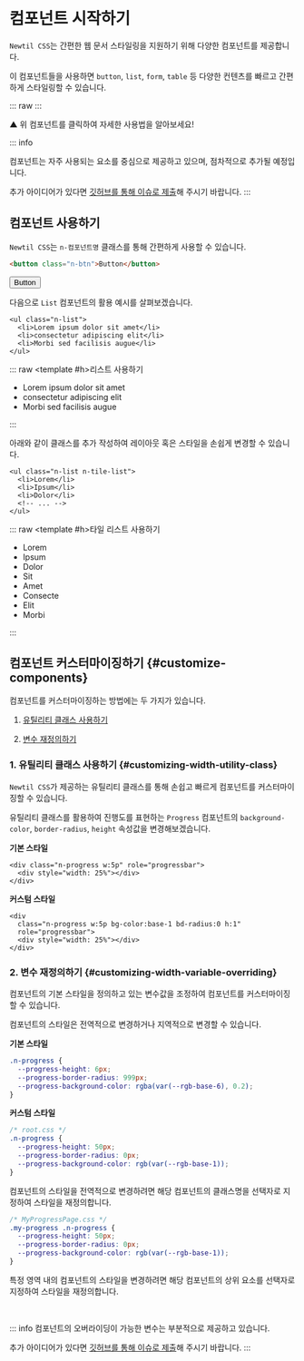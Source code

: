 <script setup>
import ExampleSection from "../components/demo/ExampleSection.vue";
import ComponentList from "../components/demo/NewtilComponentOverview.vue";
</script>

# 컴포넌트 시작하기

`Newtil CSS`는 간편한 웹 문서 스타일링을 지원하기 위해 다양한 컴포넌트를 제공합니다.

이 컴포넌트들을 사용하면 `button`, `list`, `form`, `table` 등 다양한 컨텐츠를 빠르고 간편하게 스타일링할 수 있습니다.

::: raw
<ComponentList />
:::

<p class="color:base-5">▲ 위 컴포넌트를 클릭하여 자세한 사용법을 알아보세요!</p>

::: info

컴포넌트는 자주 사용되는 요소를 중심으로 제공하고 있으며, 점차적으로 추가될 예정입니다.

추가 아이디어가 있다면 [깃허브를 통해 이슈로 제출](https://github.com/newlecture-corp/newtil-css/issues/new?assignees=&labels=feature&projects=&template=%EA%B8%B0%EB%8A%A5-%EC%9A%94%EC%B2%AD.md&title=feature%3A+)해 주시기 바랍니다.
:::

## 컴포넌트 사용하기

`Newtil CSS`는 `n-컴포넌트명` 클래스를 통해 간편하게 사용할 수 있습니다.

```html
<button class="n-btn">Button</button>
```

<ExampleSection class="mb:10">
  <template #h>버튼 사용하기</template>
  <button class="n-btn">Button</button>
</ExampleSection>

다음으로 `List` 컴포넌트의 활용 예시를 살펴보겠습니다.

```html{1}
<ul class="n-list">
  <li>Lorem ipsum dolor sit amet</li>
  <li>consectetur adipiscing elit</li>
  <li>Morbi sed facilisis augue</li>
</ul>
```

::: raw
<ExampleSection>
<template #h>리스트 사용하기</template>

  <ul class="n-list">
    <li>Lorem ipsum dolor sit amet</li>
    <li>consectetur adipiscing elit</li>
    <li>Morbi sed facilisis augue</li>
  </ul>
</ExampleSection>
:::

아래와 같이 클래스를 추가 작성하여 레이아웃 혹은 스타일을 손쉽게 변경할 수 있습니다.

```html{1}
<ul class="n-list n-tile-list">
  <li>Lorem</li>
  <li>Ipsum</li>
  <li>Dolor</li>
  <!-- ... -->
</ul>
```

::: raw
<ExampleSection>
<template #h>타일 리스트 사용하기</template>

  <ul class="n-list n-tile-list">
    <li>Lorem</li>
    <li>Ipsum</li>
    <li>Dolor</li>
    <li>Sit</li>
    <li>Amet</li>
    <li>Consecte</li>
    <li>Elit</li>
    <li>Morbi</li>
  </ul>
</ExampleSection>
:::

## 컴포넌트 커스터마이징하기 {#customize-components}

컴포넌트를 커스터마이징하는 방법에는 두 가지가 있습니다.

1. [유틸리티 클래스 사용하기](#customizing-width-utility-class)

2. [변수 재정의하기](#customizing-width-variable-overriding)

### 1. 유틸리티 클래스 사용하기 {#customizing-width-utility-class}

`Newtil CSS`가 제공하는 유틸리티 클래스를 통해 손쉽고 빠르게 컴포넌트를 커스터마이징할 수 있습니다.

유틸리티 클래스를 활용하여 진행도를 표현하는 `Progress` 컴포넌트의 `background-color`, `border-radius`, `height` 속성값을 변경해보겠습니다.

**기본 스타일**

<ExampleSection>
  <div class="n-progress w:5p" role="progressbar">
    <div style="width: 25%"></div>
  </div>
</ExampleSection>

```html{1}
<div class="n-progress w:5p" role="progressbar">
  <div style="width: 25%"></div>
</div>
```

**커스텀 스타일**

<ExampleSection>
  <div class="n-progress w:5p bg-color:base-1 bd-radius:0 h:1" role="progressbar">
    <div style="width: 25%"></div>
  </div>
</ExampleSection>

```html{2}
<div
  class="n-progress w:5p bg-color:base-1 bd-radius:0 h:1"
  role="progressbar">
  <div style="width: 25%"></div>
</div>
```

<Link :text="'유틸리티 클래스 자세하게 알아보기'" :link="'./getting-started-utility'" />

### 2. 변수 재정의하기 {#customizing-width-variable-overriding}

컴포넌트의 기본 스타일을 정의하고 있는 변수값을 조정하여 컴포넌트를 커스터마이징할 수 있습니다.

컴포넌트의 스타일은 전역적으로 변경하거나 지역적으로 변경할 수 있습니다.

**기본 스타일**

<ExampleSection>
  <div class="n-progress w:5p" role="progressbar">
    <div style="width: 25%"></div>
  </div>
</ExampleSection>

```css
.n-progress {
  --progress-height: 6px;
  --progress-border-radius: 999px;
  --progress-background-color: rgba(var(--rgb-base-6), 0.2);
}
```

**커스텀 스타일**

<ExampleSection>
  <div class="n-progress w:5p custom-progress" role="progressbar">
    <div style="width: 25%"></div>
  </div>
</ExampleSection>

```css
/* root.css */
.n-progress {
  --progress-height: 50px;
  --progress-border-radius: 0px;
  --progress-background-color: rgb(var(--rgb-base-1));
}
```

컴포넌트의 스타일을 전역적으로 변경하려면 해당 컴포넌트의 클래스명을 선택자로 지정하여 스타일을 재정의합니다.

```css
/* MyProgressPage.css */
.my-progress .n-progress {
  --progress-height: 50px;
  --progress-border-radius: 0px;
  --progress-background-color: rgb(var(--rgb-base-1));
}
```

특정 영역 내의 컴포넌트의 스타일을 변경하려면 해당 컴포넌트의 상위 요소를 선택자로 지정하여 스타일을 재정의합니다.

<Link :text="'CSS 변수 자세하게 알아보기'" :link="'./css-variable-list'" />

<br>

::: info
컴포넌트의 오버라이딩이 가능한 변수는 부분적으로 제공하고 있습니다.

추가 아이디어가 있다면 [깃허브를 통해 이슈로 제출](https://github.com/newlecture-corp/newtil-css/issues/new?assignees=&labels=feature&projects=&template=%EA%B8%B0%EB%8A%A5-%EC%9A%94%EC%B2%AD.md&title=[ComponentName]%3A+)해 주시기 바랍니다.
:::

<style scoped>
  .custom-progress {
  --progress-height: 50px;
  --progress-border-radius: 0px;
  --progress-background-color: rgb(var(--rgb-base-1));
  }
</style>
